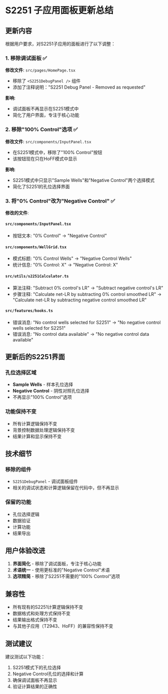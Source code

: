 # S2251 子应用面板更新总结

## 更新内容

根据用户要求，对S2251子应用的面板进行了以下调整：

### 1. 移除调试面板 ✅

**修改文件**: `src/pages/HomePage.tsx`
- 移除了 `<S2251DebugPanel />` 组件
- 添加了注释说明："S2251 Debug Panel - Removed as requested"

**影响**: 
- 调试面板不再显示在S2251模式中
- 简化了用户界面，专注于核心功能

### 2. 移除"100% Control"选项 ✅

**修改文件**: `src/components/InputPanel.tsx`
- 在S2251模式中，移除了"100% Control"按钮
- 该按钮现在只在HoFF模式中显示

**影响**:
- S2251模式中只显示"Sample Wells"和"Negative Control"两个选择模式
- 简化了S2251的孔位选择界面

### 3. 将"0% Control"改为"Negative Control" ✅

**修改的文件**:

#### `src/components/InputPanel.tsx`
- 按钮文本: "0% Control" → "Negative Control"

#### `src/components/WellGrid.tsx`
- 模式标题: "0% Control Wells" → "Negative Control Wells"
- 统计信息: "0% Control: X" → "Negative Control: X"

#### `src/utils/s2251Calculator.ts`
- 算法注释: "Subtract 0% control's LR" → "Subtract negative control's LR"
- 步骤注释: "Calculate net-LR by subtracting 0% control smoothed LR" → "Calculate net-LR by subtracting negative control smoothed LR"

#### `src/features/hooks.ts`
- 错误消息: "No control wells selected for S2251" → "No negative control wells selected for S2251"
- 错误消息: "No control data available" → "No negative control data available"

## 更新后的S2251界面

### 孔位选择区域
- **Sample Wells** - 样本孔位选择
- **Negative Control** - 阴性对照孔位选择
- 不再显示"100% Control"选项

### 功能保持不变
- 所有计算逻辑保持不变
- 背景控制数据处理逻辑保持不变
- 结果计算和显示保持不变

## 技术细节

### 移除的组件
- `S2251DebugPanel` - 调试面板组件
- 相关的调试状态和计算逻辑保留在代码中，但不再显示

### 保留的功能
- 孔位选择逻辑
- 数据验证
- 计算功能
- 结果导出

## 用户体验改进

1. **界面简化** - 移除了调试面板，专注于核心功能
2. **术语统一** - 使用更标准的"Negative Control"术语
3. **选项精简** - 移除了S2251不需要的"100% Control"选项

## 兼容性

- 所有现有的S2251计算逻辑保持不变
- 数据格式和处理方式保持不变
- 结果输出格式保持不变
- 与其他子应用（T2943、HoFF）的兼容性保持不变

## 测试建议

建议测试以下功能：
1. S2251模式下的孔位选择
2. Negative Control孔位的选择和计算
3. 确保调试面板不再显示
4. 验证计算结果的正确性
